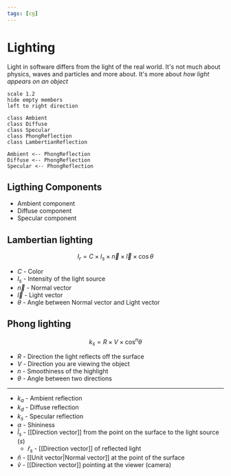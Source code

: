 ```yaml
---
tags: [cg]
---
```


# Lighting

Light in software differs from the light of the real world. It's not much about physics, waves and particles and more about. It's more about _how light appears on an object_

```plantuml
scale 1.2
hide empty members
left to right direction

class Ambient
class Diffuse
class Specular
class PhongReflection
class LambertianReflection

Ambient <-- PhongReflection
Diffuse <-- PhongReflection
Specular <-- PhongReflection
```

## Ligthing Components

- Ambient component
- Diffuse component
- Specular component

## Lambertian lighting

$$
I_r = C \times I_s \times \vec{n} \times \vec{l} \times \cos{\theta}
$$

- $C$ - Color
- $I_s$ - Intensity of the light source
- $\vec{n}$ - Normal vector
- $\vec{l}$ - Light vector
- $\theta$ - Angle between Normal vector and Light vector

## Phong lighting

$$
k_s = R \times V \times \cos^n\theta
$$

- $R$ - Direction the light reflects off the surface
- $V$ - Direction you are viewing the object
- $n$ - Smoothiness of the highlight
- $\theta$ - Angle between two directions

---

- $k_a$ - Ambient reflection
- $k_d$ - Diffuse reflection
- $k_s$ - Specular reflection
- $\alpha$ - Shininess
- $\hat{l}_s$ - [[Direction vector]] from the point on the surface to the light source ($s$)
	- $\hat{r}_s$ - [[Direction vector]] of reflected light 
- $\hat{n}$ - [[Unit vector|Normal vector]] at the point of the surface
- $\hat{v}$ - [[Direction vector]] pointing at the viewer (camera)



<!--
- Lights
	- [[Lights & Shadows]]
	- [[Color]]

- [[Bidirectional reflectance distribution function]]

-->